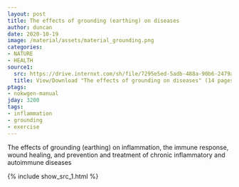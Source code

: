 ```yaml
---
layout: post
title: The effects of grounding (earthing) on diseases
author: duncan
date: 2020-10-19
image: /material/assets/material_grounding.png
categories:
- NATURE
- HEALTH
source1:
  src: https://drive.internxt.com/sh/file/7295e5ed-5adb-488a-90b6-2479aa2b67e5/7748f595bd09f4f905c37af52f8260c7d2129b15e197543cd6c570303eaf1546
  title: View/Download "The effects of grounding on diseases" (14 pages)
ptags:
- nokwgen-manual
jday: 3200
tags:
- inflammation
- grounding
- exercise
---
```


The effects of grounding (earthing) on inflammation, the immune response, wound healing, and prevention and treatment of chronic inflammatory and autoimmune diseases

<!--more-->

{% include show_src_1.html %}

 

